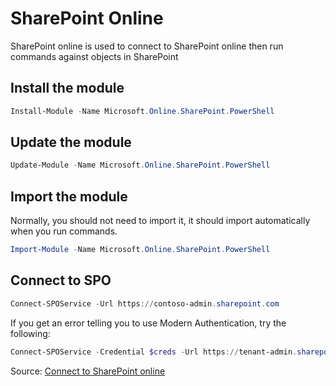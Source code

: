 # SharePoint Online

SharePoint online is used to connect to SharePoint online then run commands against objects in SharePoint

## Install the module

```PowerShell
Install-Module -Name Microsoft.Online.SharePoint.PowerShell
```

## Update the module

```PowerShell
Update-Module -Name Microsoft.Online.SharePoint.PowerShell 
```

## Import the module

Normally, you should not need to import it, it should import automatically when you run commands.

```PowerShell
Import-Module -Name Microsoft.Online.SharePoint.PowerShell
```

## Connect to SPO

```PowerShell
Connect-SPOService -Url https://contoso-admin.sharepoint.com
```

If you get an error telling you to use Modern Authentication, try the following:

```PowerShell
Connect-SPOService -Credential $creds -Url https://tenant-admin.sharepoint.com -ModernAuth $true -AuthenticationUrl https://login.microsoftonline.com/organizations
```

Source: [Connect to SharePoint online](https://learn.microsoft.com/en-us/powershell/sharepoint/sharepoint-online/connect-sharepoint-online)
